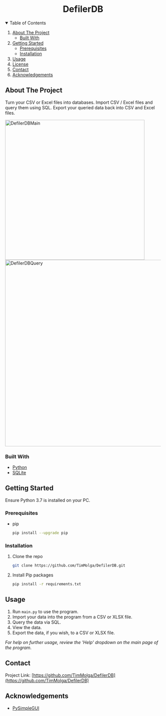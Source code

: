 <!-- TITLE -->
<h1 align="center">DefilerDB</h1>

<!-- TABLE OF CONTENTS -->
<details open="open">
  <summary>Table of Contents</summary>
  <ol>
    <li>
      <a href="#about-the-project">About The Project</a>
      <ul>
        <li><a href="#built-with">Built With</a></li>
      </ul>
    </li>
    <li>
      <a href="#getting-started">Getting Started</a>
      <ul>
        <li><a href="#prerequisites">Prerequisites</a></li>
        <li><a href="#installation">Installation</a></li>
      </ul>
    </li>
    <li><a href="#usage">Usage</a></li>
    <li><a href="#license">License</a></li>
    <li><a href="#contact">Contact</a></li>
    <li><a href="#acknowledgements">Acknowledgements</a></li>
  </ol>
</details>



<!-- ABOUT THE PROJECT -->
## About The Project

Turn your CSV or Excel files into databases. Import CSV / Excel files and query them using SQL. Export your queried data back into CSV and Excel files.

<img width="451" alt="DefilerDBMain" src="https://user-images.githubusercontent.com/49701086/124610981-01d56400-de3f-11eb-87b4-1b63fb8f826f.png">
<img width="601" alt="DefilerDBQuery" src="https://user-images.githubusercontent.com/49701086/124610988-0437be00-de3f-11eb-86e6-ef41951ad837.png">


### Built With

* [Python](https://www.python.org)
* [SQLite](https://www.sqlite.org)


<!-- GETTING STARTED -->
## Getting Started

Ensure Python 3.7 is installed on your PC.

### Prerequisites

* pip
  ```sh
  pip install --upgrade pip
  ```

### Installation

1. Clone the repo
   ```sh
   git clone https://github.com/TimMolga/DefilerDB.git
   ```
2. Install Pip packages
   ```sh
   pip install -r requirements.txt
   ```


<!-- USAGE EXAMPLES -->
## Usage

1. Run ```main.py``` to use the program.
2. Import your data into the program from a CSV or XLSX file.
3. Query the data via SQL.
4. View the data.
5. Export the data, if you wish, to a CSV or XLSX file.

*For help on further usage, review the 'Help' dropdown on the main page of the program.*


<!-- CONTACT -->
## Contact

Project Link: [https://github.com/TimMolga/DefilerDB](https://github.com/TimMolga/DefilerDB)


<!-- ACKNOWLEDGEMENTS -->
## Acknowledgements

* [PySimpleGUI](https://pysimplegui.readthedocs.io/en/latest/)
